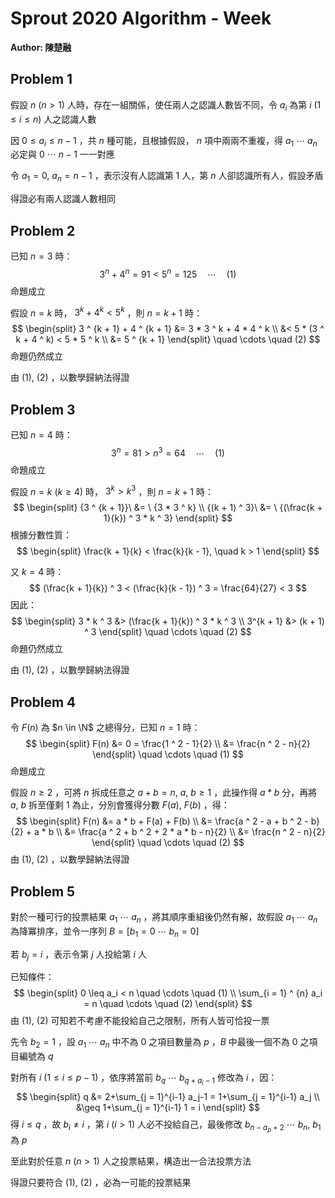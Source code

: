 # Sprout 2020 Algorithm - Week

**Author: 陳楚融**

## Problem 1

假設 $n\ (n > 1)$ 人時，存在一組關係，使任兩人之認識人數皆不同，令 $a_i$ 為第 $i\ (1 \leq i \leq n)$ 人之認識人數

因 $0 \leq a_i \leq n - 1$ ，共 $n$ 種可能，且根據假設， $n$ 項中兩兩不重複，得 $a_1\ \cdots\ a_n$ 必定與 $0\ \cdots\ n-1$ 一一對應

令 $a_1 = 0,\ a_n = n - 1$ ，表示沒有人認識第 $1$ 人，第 $n$ 人卻認識所有人，假設矛盾

得證必有兩人認識人數相同

## Problem 2

已知 $n = 3$ 時：
$$
3 ^ n + 4 ^ n = 91 < 5 ^ n = 125 \quad \cdots \quad (1)
$$
命題成立

假設 $n = k$ 時， $3 ^ k + 4 ^ k < 5 ^ k$ ，則 $n = k + 1$ 時：
$$
\begin{split}
3 ^ {k + 1} + 4 ^ {k + 1} &= 3 * 3 ^ k + 4 * 4 ^ k \\
&< 5 * (3 ^ k + 4 ^ k) < 5 * 5 ^ k \\
&= 5 ^ {k + 1}
\end{split}
\quad \cdots \quad (2)
$$
命題仍然成立

由 $(1),\ (2)$ ，以數學歸納法得證

## Problem 3

已知 $n = 4$ 時：
$$
3 ^ n = 81 > n ^ 3 = 64
\quad \cdots \quad(1)
$$
命題成立

假設 $n = k\ (k \geq 4)$ 時， $3 ^ k > k ^ 3$ ，則 $n = k + 1$ 時：
$$
\begin{split}
{3 ^ {k + 1}}\ &= \ {3 * 3 ^ k} \\
{(k + 1) ^ 3}\ &= \ {(\frac{k + 1}{k}) ^ 3 * k ^ 3}
\end{split}
$$
根據分數性質：
$$
\begin{split}
\frac{k + 1}{k} < \frac{k}{k - 1}, \quad k > 1
\end{split}
$$

又 $k = 4$ 時：
$$
(\frac{k + 1}{k}) ^ 3 < (\frac{k}{k - 1}) ^ 3 = \frac{64}{27} < 3
$$
因此：
$$
\begin{split}
3 * k ^ 3 &> (\frac{k + 1}{k}) ^ 3 * k ^ 3 \\
3^{k + 1} &> (k + 1) ^ 3
\end{split}
\quad \cdots \quad (2)
$$
命題仍然成立

由 $(1),\ (2)$ ，以數學歸納法得證

## Problem 4

令 $F(n)$ 為 $n \in \N$ 之總得分，已知 $n = 1$ 時：
$$
\begin{split}
F(n) &= 0 = \frac{1 ^ 2 - 1}{2} \\
&= \frac{n ^ 2 - n}{2}
\end{split}
\quad \cdots \quad (1)
$$
命題成立

假設 $n \geq 2$ ，可將 $n$ 拆成任意之 $a + b = n,\ a,\ b \geq 1$ ，此操作得 $a * b$ 分，再將 $a,\ b$ 拆至僅剩 $1$ 為止，分別會獲得分數 $F(a),\ F(b)$ ，得：
$$
\begin{split}
F(n) &= a * b + F(a) + F(b) \\
&= \frac{a ^ 2 - a + b ^ 2 - b}{2} + a * b \\
&= \frac{a ^ 2 + b ^ 2 + 2 * a * b - n}{2} \\
&= \frac{n ^ 2 - n}{2}
\end{split}
\quad \cdots \quad (2)
$$
由 $(1),\ (2)$ ，以數學歸納法得證

## Problem 5

對於一種可行的投票結果 $a_1\ \cdots\ a_n$ ，將其順序重組後仍然有解，故假設 $a_1\ \cdots\ a_n$ 為降冪排序，並令一序列 $B = [b_1 = 0\ \cdots\ b_n = 0]$

若 $b_j = i$ ，表示令第 $j$ 人投給第 $i$ 人

已知條件：
$$
\begin{split}
0 \leq a_i < n \quad \cdots \quad (1) \\
\sum_{i = 1} ^ {n} a_i = n \quad \cdots \quad (2)
\end{split}
$$
由 $(1),\ (2)$ 可知若不考慮不能投給自己之限制，所有人皆可恰投一票

先令 $b_2 = 1$ ，設 $a_1\ \cdots\ a_n$ 中不為 $0$ 之項目數量為 $p$ ，$B$ 中最後一個不為 $0$ 之項目編號為 $q$

對所有 $i\ (1 \leq i \leq p-1)$ ，依序將當前 $b_q\ \cdots\ b_{q + a_i - 1}$ 修改為 $i$  ，因：
$$
\begin{split}
q &= 2+\sum_{j = 1}^{i-1} a_j-1 = 1+\sum_{j = 1}^{i-1} a_j \\
&\geq 1+\sum_{j = 1}^{i-1} 1 = i
\end{split}
$$
得 $i \leq q$ ，故 $b_i \neq i$ ，第 $i\ (i > 1)$ 人必不投給自己，最後修改 $b_{n - a_p + 2}\ \cdots\ b_n,\ b_1$ 為 $p$

至此對於任意 $n\ (n > 1)$ 人之投票結果，構造出一合法投票方法

得證只要符合 $(1),\ (2)$ ，必為一可能的投票結果